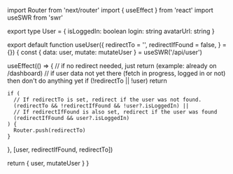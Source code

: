 
import Router from 'next/router'
import { useEffect } from 'react'
import useSWR from 'swr'

export type User = {
  isLoggedIn: boolean
  login: string
  avatarUrl: string
}

export default function useUser({
  redirectTo = '',
  redirectIfFound = false,
} = {}) {
  const { data: user, mutate: mutateUser } = useSWR<User>('/api/user')

  useEffect(() => {
    // if no redirect needed, just return (example: already on /dashboard)
    // if user data not yet there (fetch in progress, logged in or not) then don't do anything yet
    if (!redirectTo || !user) return

    if (
      // If redirectTo is set, redirect if the user was not found.
      (redirectTo && !redirectIfFound && !user?.isLoggedIn) ||
      // If redirectIfFound is also set, redirect if the user was found
      (redirectIfFound && user?.isLoggedIn)
    ) {
      Router.push(redirectTo)
    }
  }, [user, redirectIfFound, redirectTo])

  return { user, mutateUser }
}